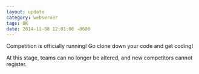```yaml
---
layout: update
category: webserver
tags: OK
date: 2014-11-08 12:01:00 -0600
---
```


Competition is officially running! Go clone down your code and get
coding!

At this stage, teams can no longer be altered, and new competitors
cannot register.
